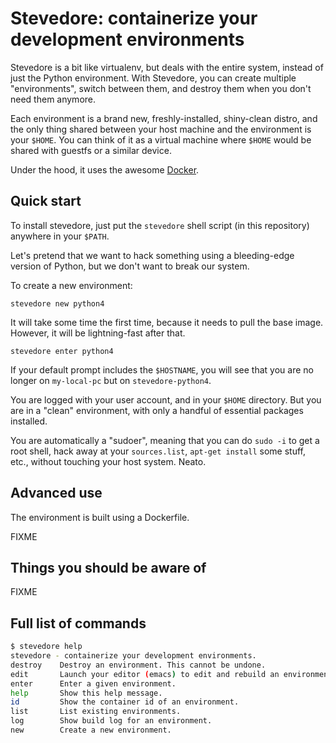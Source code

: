 # Stevedore: containerize your development environments

Stevedore is a bit like virtualenv, but deals with the entire system,
instead of just the Python environment. With Stevedore, you can create
multiple "environments", switch between them, and destroy them when you
don't need them anymore.

Each environment is a brand new, freshly-installed, shiny-clean distro,
and the only thing shared between your host machine and the environment
is your `$HOME`. You can think of it as a virtual machine where `$HOME`
would be shared with guestfs or a similar device.

Under the hood, it uses the awesome [Docker](http://docker.io/).


## Quick start

To install stevedore, just put the `stevedore` shell script (in this
repository) anywhere in your `$PATH`.

Let's pretend that we want to hack something using a bleeding-edge
version of Python, but we don't want to break our system.

To create a new environment:

    stevedore new python4

It will take some time the first time, because it needs to pull the
base image. However, it will be lightning-fast after that.

    stevedore enter python4

If your default prompt includes the `$HOSTNAME`, you will see that
you are no longer on `my-local-pc` but on `stevedore-python4`.

You are logged with your user account, and in your `$HOME` directory.
But you are in a "clean" environment, with only a handful of essential
packages installed.

You are automatically a "sudoer", meaning that you can do `sudo -i`
to get a root shell, hack away at your `sources.list`, `apt-get install`
some stuff, etc., without touching your host system. Neato.


## Advanced use

The environment is built using a Dockerfile. 

FIXME


## Things you should be aware of

FIXME


## Full list of commands

```bash
$ stevedore help
stevedore - containerize your development environments.
destroy    Destroy an environment. This cannot be undone.
edit       Launch your editor (emacs) to edit and rebuild an environment.
enter      Enter a given environment.
help       Show this help message.
id         Show the container id of an environment.
list       List existing environments.
log        Show build log for an environment.
new        Create a new environment.
```
